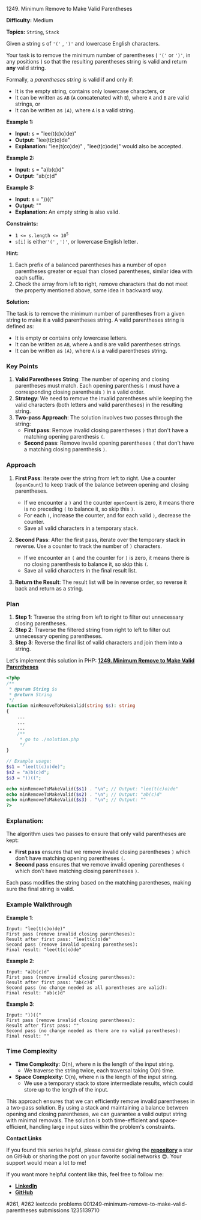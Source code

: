 1249\. Minimum Remove to Make Valid Parentheses

**Difficulty:** Medium

**Topics:** `String`, `Stack`

Given a string s of `'('` , `')'` and lowercase English characters.

Your task is to remove the minimum number of parentheses ( `'('` or `')'`, in any positions ) so that the resulting parentheses string is valid and return **any** valid string.

Formally, a <i>parentheses string</i> is valid if and only if:

* It is the empty string, contains only lowercase characters, or
* It can be written as `AB` (`A` concatenated with `B`), where `A` and `B` are valid strings, or
* It can be written as `(A)`, where `A` is a valid string.



**Example 1:**

- **Input:** s = "lee(t(c)o)de)"
- **Output:** "lee(t(c)o)de"
- **Explanation:** "lee(t(co)de)" , "lee(t(c)ode)" would also be accepted.

**Example 2:**

- **Input:** s = "a)b(c)d"
- **Output:** "ab(c)d"

**Example 3:**

- **Input:** s = "))(("
- **Output:** ""
- **Explanation:** An empty string is also valid.



**Constraints:**

* <code>1 <= s.length <= 10<sup>5</sup></code>
* `s[i]` is either`'('` , `')'`, or lowercase English letter`.`


**Hint:**
1. Each prefix of a balanced parentheses has a number of open parentheses greater or equal than closed parentheses, similar idea with each suffix.
2. Check the array from left to right, remove characters that do not meet the property mentioned above, same idea in backward way.



**Solution:**

The task is to remove the minimum number of parentheses from a given string to make it a valid parentheses string. A valid parentheses string is defined as:
- It is empty or contains only lowercase letters.
- It can be written as `AB`, where `A` and `B` are valid parentheses strings.
- It can be written as `(A)`, where `A` is a valid parentheses string.

### Key Points
1. **Valid Parentheses String**: The number of opening and closing parentheses must match. Each opening parenthesis `(` must have a corresponding closing parenthesis `)` in a valid order.
2. **Strategy**: We need to remove the invalid parentheses while keeping the valid characters (both letters and valid parentheses) in the resulting string.
3. **Two-pass Approach**: The solution involves two passes through the string:
    - **First pass**: Remove invalid closing parentheses `)` that don't have a matching opening parenthesis `(`.
    - **Second pass**: Remove invalid opening parentheses `(` that don't have a matching closing parenthesis `)`.

### Approach

1. **First Pass**: Iterate over the string from left to right. Use a counter (`openCount`) to keep track of the balance between opening and closing parentheses.
    - If we encounter a `)` and the counter `openCount` is zero, it means there is no preceding `(` to balance it, so skip this `)`.
    - For each `(`, increase the counter, and for each valid `)`, decrease the counter.
    - Save all valid characters in a temporary stack.

2. **Second Pass**: After the first pass, iterate over the temporary stack in reverse. Use a counter to track the number of `)` characters.
    - If we encounter an `(` and the counter for `)` is zero, it means there is no closing parenthesis to balance it, so skip this `(`.
    - Save all valid characters in the final result list.

3. **Return the Result**: The result list will be in reverse order, so reverse it back and return as a string.

### Plan
1. **Step 1**: Traverse the string from left to right to filter out unnecessary closing parentheses.
2. **Step 2**: Traverse the filtered string from right to left to filter out unnecessary opening parentheses.
3. **Step 3**: Reverse the final list of valid characters and join them into a string.

Let's implement this solution in PHP: **[1249. Minimum Remove to Make Valid Parentheses](https://github.com/mah-shamim/leet-code-in-php/tree/main/algorithms/001249-minimum-remove-to-make-valid-parentheses/solution.php)**

```php
<?php
/**
 * @param String $s
 * @return String
 */
function minRemoveToMakeValid(string $s): string
{
    ...
    ...
    ...
    /**
     * go to ./solution.php
     */
}

// Example usage:
$s1 = "lee(t(c)o)de)";
$s2 = "a)b(c)d";
$s3 = "))((";

echo minRemoveToMakeValid($s1) . "\n"; // Output: "lee(t(c)o)de"
echo minRemoveToMakeValid($s2) . "\n"; // Output: "ab(c)d"
echo minRemoveToMakeValid($s3) . "\n"; // Output: ""
?>
```

### Explanation:

The algorithm uses two passes to ensure that only valid parentheses are kept:
- **First pass** ensures that we remove invalid closing parentheses `)` which don’t have matching opening parentheses `(`.
- **Second pass** ensures that we remove invalid opening parentheses `(` which don’t have matching closing parentheses `)`.

Each pass modifies the string based on the matching parentheses, making sure the final string is valid.

### Example Walkthrough

**Example 1**:
```text
Input: "lee(t(c)o)de)"
First pass (remove invalid closing parentheses):
Result after first pass: "lee(t(c)o)de"
Second pass (remove invalid opening parentheses):
Final result: "lee(t(c)o)de"
```

**Example 2**:
```text
Input: "a)b(c)d"
First pass (remove invalid closing parentheses):
Result after first pass: "ab(c)d"
Second pass (no change needed as all parentheses are valid):
Final result: "ab(c)d"
```

**Example 3**:
```text
Input: "))(("
First pass (remove invalid closing parentheses):
Result after first pass: ""
Second pass (no change needed as there are no valid parentheses):
Final result: ""
```

### Time Complexity

- **Time Complexity**: O(n), where n is the length of the input string.
    - We traverse the string twice, each traversal taking O(n) time.
- **Space Complexity**: O(n), where n is the length of the input string.
    - We use a temporary stack to store intermediate results, which could store up to the length of the input.

This approach ensures that we can efficiently remove invalid parentheses in a two-pass solution. By using a stack and maintaining a balance between opening and closing parentheses, we can guarantee a valid output string with minimal removals. The solution is both time-efficient and space-efficient, handling large input sizes within the problem's constraints.

**Contact Links**

If you found this series helpful, please consider giving the **[repository](https://github.com/mah-shamim/leet-code-in-php)** a star on GitHub or sharing the post on your favorite social networks 😍. Your support would mean a lot to me!

If you want more helpful content like this, feel free to follow me:

- **[LinkedIn](https://www.linkedin.com/in/arifulhaque/)**
- **[GitHub](https://github.com/mah-shamim)**


#261, #262 leetcode problems 001249-minimum-remove-to-make-valid-parentheses submissions 1235139710
